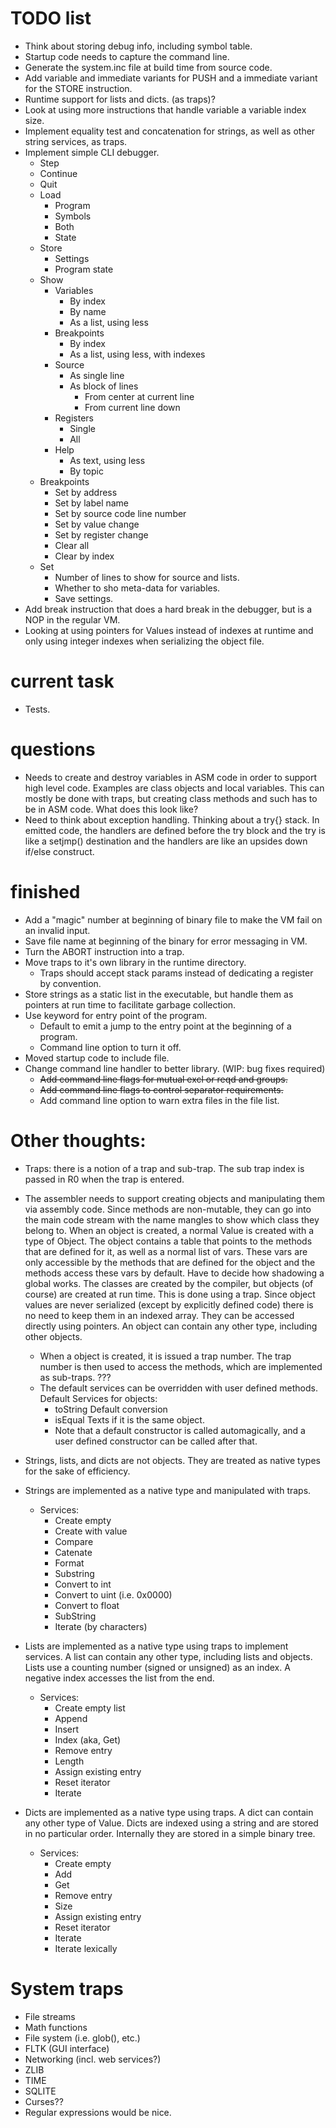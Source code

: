 # TODO list

- Think about storing debug info, including symbol table.
- Startup code needs to capture the command line.
- Generate the system.inc file at build time from source code.
- Add variable and immediate variants for PUSH and a immediate variant for the STORE instruction.
- Runtime support for lists and dicts. (as traps)?
- Look at using more instructions that handle variable a variable index size.
- Implement equality test and concatenation for strings, as well as other string services, as traps.
- Implement simple CLI debugger.
  - Step
  - Continue
  - Quit
  - Load
    - Program
    - Symbols
    - Both
    - State
  - Store
    - Settings
    - Program state
  - Show
    - Variables
      - By index
      - By name
      - As a list, using less
    - Breakpoints
      - By index
      - As a list, using less, with indexes
    - Source
      - As single line
      - As block of lines
        - From center at current line
        - From current line down
    - Registers
      - Single
      - All
    - Help
      - As text, using less
      - By topic
  - Breakpoints
    - Set by address
    - Set by label name
    - Set by source code line number
    - Set by value change
    - Set by register change
    - Clear all
    - Clear by index
  - Set
    - Number of lines to show for source and lists.
    - Whether to sho meta-data for variables.
    - Save settings.
- Add break instruction that does a hard break in the debugger, but is a NOP in the regular VM.
- Looking at using pointers for Values instead of indexes at runtime and only using integer indexes when serializing the object file.

# current task
- Tests.

# questions
- Needs to create and destroy variables in ASM code in order to support high level code. Examples are class objects and local variables. This can mostly be done with traps, but creating class methods and such has to be in ASM code. What does this look like?
- Need to think about exception handling. Thinking about a try{} stack. In emitted code, the handlers are defined before the try block and the try is like a setjmp() destination and the handlers are like an upsides down if/else construct.

# finished
- Add a "magic" number at beginning of binary file to make the VM fail on an invalid input.
- Save file name at beginning of the binary for error messaging in VM.
- Turn the ABORT instruction into a trap.
- Move traps to it's own library in the runtime directory.
  - Traps should accept stack params instead of dedicating a register by
    convention.
- Store strings as a static list in the executable, but handle them as pointers
  at run time to facilitate garbage collection.
- Use keyword for entry point of the program.
  - Default to emit a jump to the entry point at the beginning of a program.
  - Command line option to turn it off.
- Moved startup code to include file.
- Change command line handler to better library. (WIP: bug fixes required)
  - ~~Add command line flags for mutual excl or reqd and groups.~~
  - ~~Add command line flags to control separator requirements.~~
  - Add command line option to warn extra files in the file list.

# Other thoughts:
- Traps: there is a notion of a trap and sub-trap. The sub trap index is passed in R0 when the trap is entered.

- The assembler needs to support creating objects and manipulating them via assembly code. Since methods are non-mutable, they can go into the main code stream with the name mangles to show which class they belong to. When an object is created, a normal Value is created with a type of Object. The object contains a table that points to the methods that are defined for it, as well as a normal list of vars. These vars are only accessible by the methods that are defined for the object and the methods access these vars by default. Have to decide how shadowing a global works. The classes are created by the compiler, but objects (of course) are created at run time. This is done using a trap. Since object values are never serialized (except by explicitly defined code) there is no need to keep them in an indexed array. They can be accessed directly using pointers. An object can contain any other type, including other objects.
  - When a object is created, it is issued a trap number. The trap number is then used to access the methods, which are implemented as sub-traps. ???
  - The default services can be overridden with user defined methods. Default Services for objects:
    - toString Default conversion
    - isEqual Texts if it is the same object.
    - Note that a default constructor is called automagically, and a user defined constructor can be called after that.

- Strings, lists, and dicts are not objects. They are treated as native types for the sake of efficiency.

- Strings are implemented as a native type and manipulated with traps.
  - Services:
    - Create empty
    - Create with value
    - Compare
    - Catenate
    - Format
    - Substring
    - Convert to int
    - Convert to uint (i.e. 0x0000)
    - Convert to float
    - SubString
    - Iterate (by characters)

- Lists are implemented as a native type using traps to implement services. A list can contain any other type, including lists and objects. Lists use a counting number (signed or unsigned) as an index. A negative index accesses the list from the end.
  - Services:
    - Create empty list
    - Append
    - Insert
    - Index (aka, Get)
    - Remove entry
    - Length
    - Assign existing entry
    - Reset iterator
    - Iterate

- Dicts are implemented as a native type using traps. A dict can contain any other type of Value. Dicts are indexed using a string and are stored in no particular order. Internally they are stored in a simple binary tree.
  - Services:
    - Create empty
    - Add
    - Get
    - Remove entry
    - Size
    - Assign existing entry
    - Reset iterator
    - Iterate
    - Iterate lexically

# System traps
- File streams
- Math functions
- File system (i.e. glob(), etc.)
- FLTK (GUI interface)
- Networking (incl. web services?)
- ZLIB
- TIME
- SQLITE
- Curses??
- Regular expressions would be nice.
